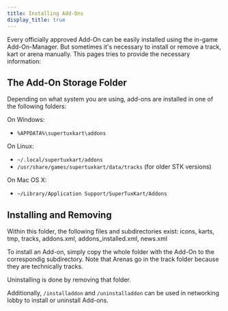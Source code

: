 ```yaml
---
title: Installing Add-Ons
display_title: true
---
```

Every officially approved Add-On can be easily installed using the in-game Add-On-Manager. But sometimes it's necessary to install or remove a track, kart or arena manually. This pages tries to provide the necessary information:

## The Add-On Storage Folder

Depending on what system you are using, add-ons are installed in one of the following folders:

On Windows:

* `%APPDATA%\supertuxkart\addons`

On Linux:

* `~/.local/supertuxkart/addons`
* `/usr/share/games/supertuxkart/data/tracks` (for older STK versions)

On Mac OS X:

* `~/Library/Application Support/SuperTuxKart/Addons`

## Installing and Removing

Within this folder, the following files and subdirectories exist: icons, karts, tmp, tracks, addons.xml, addons_installed.xml, news.xml

To install an Add-on, simply copy the whole folder with the Add-On to the correspondig subdirectory. Note that Arenas go in the track folder because they are technically tracks.

Uninstalling is done by removing that folder.

Additionally, `/installaddon` and `/uninstalladdon` can be used in networking lobby to install or uninstall Add-ons.
